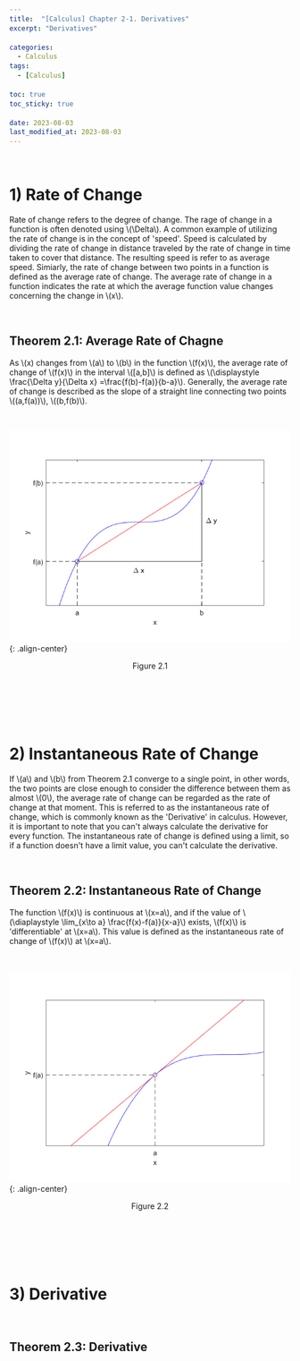 ```yaml
---
title:  "[Calculus] Chapter 2-1. Derivatives"
excerpt: "Derivatives"

categories:
  - Calculus
tags:
  - [Calculus]

toc: true
toc_sticky: true
 
date: 2023-08-03
last_modified_at: 2023-08-03
---
```


&nbsp;

# 1) Rate of Change
Rate of change refers to the degree of change. The rage of change in a function is often denoted using \\(\Delta\\). A common example of utilizing the rate of change is in the concept of 'speed'. Speed is calculated by dividing the rate of change in distance traveled by the rate of change in time taken to cover that distance. The resulting speed is refer to as average speed. Simiarly, the rate of change between two points in a function is defined as the average rate of change. The average rate of change in a function indicates the rate at which the average function value changes concerning the change in \\(x\\).

&nbsp;

## Theorem 2.1: Average Rate of Chagne
As \\(x\) changes from \\(a\\) to \\(b\\) in the function \\(f(x)\\), the average rate of change of \\(f(x)\\) in the interval \\([a,b]\\) is defined as \\(\displaystyle \frac{\Delta y}{\Delta x} =\frac{f(b)-f(a)}{b-a}\\). Generally, the average rate of change is described as the slope of a straight line connecting two points \\((a,f(a))\\), \\((b,f(b)\\).

&nbsp;

![image](/assets/images/calculus2.1.png){: .align-center}
<center>Figure 2.1</center>

&nbsp;

&nbsp;

&nbsp;

# 2) Instantaneous Rate of Change
If \\(a\\) and \\(b\\) from Theorem 2.1 converge to a single point, in other words, the two points are close enough to consider the difference between them as almost \\(0\\), the average rate of change can be regarded as the rate of change at that moment. This is referred to as the instantaneous rate of change, which is commonly known as the 'Derivative' in calculus. However, it is important to note that you can't always calculate the derivative for every function. The instantaneous rate of change is defined using a limit, so if a function doesn't have a limit value, you can't calculate the derivative.

&nbsp;

## Theorem 2.2: Instantaneous Rate of Change
The function \\(f(x)\\) is continuous at \\(x=a\\), and if the value of \\(\diaplaystyle \lim_{x\to a} \frac{f(x)-f(a)}{x-a}\\) exists, \\(f(x)\\) is 'differentiable' at \\(x=a\\). This value is defined as the instantaneous rate of change of \\(f(x)\\) at \\(x=a\\).

&nbsp;

![image](/assets/images/calculus2.2.png){: .align-center}
<center>Figure 2.2</center>

&nbsp;

&nbsp;

&nbsp;

# 3) Derivative

&nbsp;

## Theorem 2.3: Derivative
